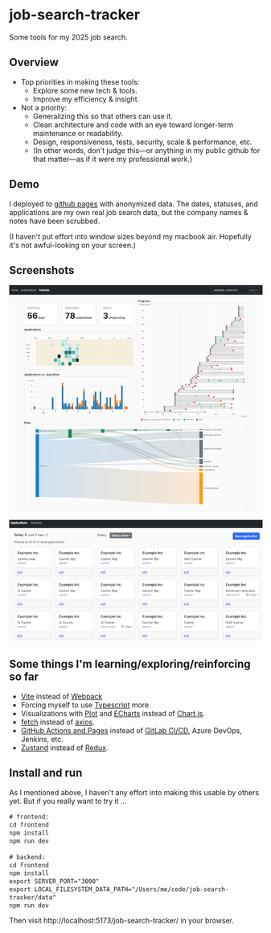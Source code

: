 # job-search-tracker

Some tools for my 2025 job search.

## Overview

- Top priorities in making these tools:
  - Explore some new tech & tools.
  - Improve my efficiency & insight.
- Not a priority:
  - Generalizing this so that others can use it.
  - Clean architecture and code with an eye toward longer-term maintenance or readability.
  - Design, responsiveness, tests, security, scale & performance, etc.
  - (In other words, don't judge this—or anything in my public github for that matter—as if it were my professional work.)

## Demo

I deployed to [github pages](https://joecullin.github.io/job-search-tracker/Analysis) with anonymized data. The dates, statuses, and applications are my own real job search data, but the company names & notes have been scrubbed.

(I haven't put effort into window sizes beyond my macbook air. Hopefully it's not awful-looking on your screen.)

## Screenshots

![screenshot of analysis charts](/sample_data/analysis.png)

![screenshot of application list](/sample_data/applications.png)

## Some things I'm learning/exploring/reinforcing so far

- [Vite](https://vite.dev/) instead of [Webpack](https://webpack.js.org/)
- Forcing myself to use [Typescript](https://www.typescriptlang.org/) more.
- Visualizations with [Plot](https://observablehq.com/plot/) and [ECharts](https://echarts.apache.org/) instead of [Chart.js](https://www.chartjs.org/).
- [fetch](https://developer.mozilla.org/en-US/docs/Web/API/Fetch_API) instead of [axios](https://www.npmjs.com/package/axios).
- [GitHub Actions and Pages](https://docs.github.com/en/actions) instead of [GitLab CI/CD](https://docs.gitlab.com/ci/), Azure DevOps, Jenkins, etc.
- [Zustand](https://www.npmjs.com/package/zustand) instead of [Redux](https://www.npmjs.com/package/redux).

## Install and run

As I mentioned above, I haven't any effort into making this usable by others yet. But if you really want to try it ...

```
# frontend:
cd frontend
npm install
npm run dev

# backend:
cd frontend
npm install
export SERVER_PORT="3000"
export LOCAL_FILESYSTEM_DATA_PATH="/Users/me/code/job-search-tracker/data"
npm run dev
```
Then visit http://localhost:5173/job-search-tracker/ in your browser.